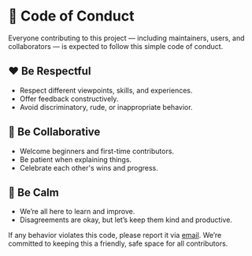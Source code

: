 # 💬 Code of Conduct

Everyone contributing to this project — including maintainers, users, and collaborators — is expected to follow this simple code of conduct.

## ❤️ Be Respectful

- Respect different viewpoints, skills, and experiences.
- Offer feedback constructively.
- Avoid discriminatory, rude, or inappropriate behavior.

## 🤝 Be Collaborative

- Welcome beginners and first-time contributors.
- Be patient when explaining things.
- Celebrate each other's wins and progress.

## 🧘 Be Calm

- We’re all here to learn and improve.
- Disagreements are okay, but let’s keep them kind and productive.

If any behavior violates this code, please report it via [email](mailto:andreivataselu42@gmail.com). We’re committed to keeping this a friendly, safe space for all contributors.

